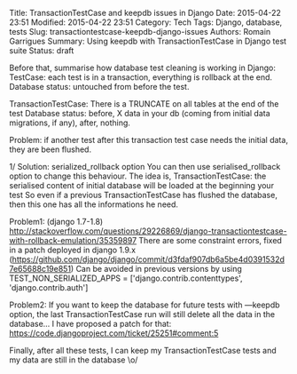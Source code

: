 Title: TransactionTestCase and keepdb issues in Django
Date: 2015-04-22 23:51
Modified: 2015-04-22 23:51
Category: Tech
Tags: Django, database, tests
Slug: transactiontestcase-keepdb-django-issues
Authors: Romain Garrigues
Summary: Using keepdb with TransactionTestCase in Django test suite
Status: draft

Before that, summarise how database test cleaning is working in Django:
TestCase: each test is in a transaction, everything is rollback at the end.
Database status: untouched from before the test.

TransactionTestCase: There is a TRUNCATE on all tables at the end of the test
Database status: before, X data in your db (coming from initial data migrations, if any), after, nothing.

Problem: if another test after this transaction test case needs the initial data, they are been flushed.

1/ Solution: serialized_rollback option
You can then use serialised_rollback option to change this behaviour.
The idea is,
TransactionTestCase: the serialised content of initial database will be loaded at the beginning your test
So even if a previous TransactionTestCase has flushed the database, then this one has all the informations he need.

Problem1: (django 1.7-1.8) http://stackoverflow.com/questions/29226869/django-transactiontestcase-with-rollback-emulation/35359897
There are some constraint errors, fixed in a patch deployed in django 1.9.x (https://github.com/django/django/commit/d3fdaf907db6a5be4d0391532d7e65688c19e851)
Can be avoided in previous versions by using TEST_NON_SERIALIZED_APPS = ['django.contrib.contenttypes', 'django.contrib.auth']

Problem2: If you want to keep the database for future tests with —keepdb option, the last TransactionTestCase run will still delete all the data in the database…
I have proposed a patch for that: https://code.djangoproject.com/ticket/25251#comment:5

Finally, after all these tests, I can keep my TransactionTestCase tests and my data are still in the database \o/



